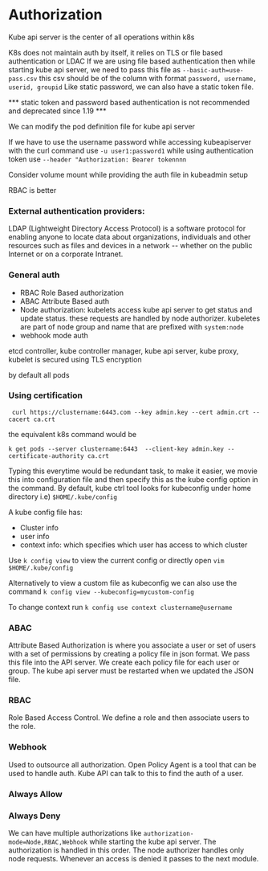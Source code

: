 # Authorization

Kube api server is the center of all operations within k8s

K8s does not maintain auth by itself, it relies on TLS or file based authentication or LDAC
If we are using file based authentication then while starting kube api server, we need to pass this file as `--basic-auth=use-pass.csv` this csv should be of the column with format `password, username, userid, groupid`
Like static password, we can also have a static token file.

*** static token and password based authentication is not recommended and deprecated since 1.19 *** 

We can modify the pod definition file for kube api server

If we have to use the username password while accessing kubeapiserver with the curl command use `-u user1:password1` while using authentication token use `--header "Authorization: Bearer tokennnn`

Consider volume mount while providing the auth file in kubeadmin setup 

RBAC is better

### External authentication providers:

LDAP (Lightweight Directory Access Protocol) is a software protocol for enabling anyone to locate data about organizations, individuals and other resources such as files and devices in a network -- whether on the public Internet or on a corporate Intranet.

### General auth
- RBAC Role Based authorization
- ABAC Attribute Based auth
- Node authorization: kubelets access kube api server to get status and update status. these requests are handled by node authorizer. kubeletes are part of node group and name that are prefixed with `system:node` 
- webhook mode auth

etcd controller, kube controller manager, kube api server, kube proxy,  kubelet is secured using TLS encryption

by default all pods

### Using certification

` curl https://clustername:6443.com --key admin.key --cert admin.crt --cacert ca.crt` 

the equivalent k8s command would be

`k get pods --server clustername:6443  --client-key admin.key --certificate-authority ca.crt`

Typing this everytime would be redundant task, to make it easier, we movie this into configuration file and then specify this as the kube config option in the command. By default, kube ctrl tool looks for kubeconfig under home directory i.e) `$HOME/.kube/config`


A kube config file has:
- Cluster info
- user info
- context info: which specifies which user has access to which cluster 

Use `k config view` to view the current config or directly open `vim $HOME/.kube/config`

Alternatively to view a custom file as kubeconfig we can also use the command
`k config view --kubeconfig=mycustom-config`

To change context run `k config use context clustername@username`

### ABAC

Attribute Based Authorization is where you associate a user or set of users with a set of permissions by creating a policy file in json format. We pass this file into the API server. We create each policy file for each user or group. The kube api server must be restarted when we updated the JSON file.

### RBAC

Role Based Access Control. We define a role and then associate users to the role.

### Webhook

Used to outsource all authorization. Open Policy Agent is a tool that can be used to handle auth. Kube API can talk to this to find the auth of a user.

### Always Allow

### Always Deny


We can have multiple authorizations like `authorization-mode=Node,RBAC,Webhook`  while starting the kube api server. The authorization is handled in this order. The node authorizer handles only node requests. Whenever an access is denied it passes to the next module.